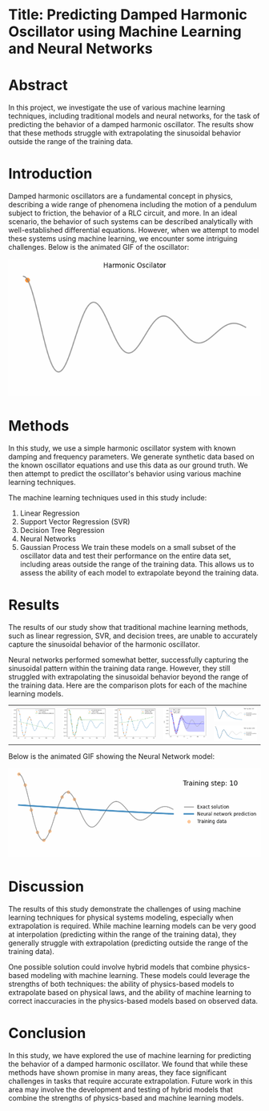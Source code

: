 # Title: Predicting Damped Harmonic Oscillator using Machine Learning and Neural Networks

# Abstract
In this project, we investigate the use of various machine learning techniques, including traditional models and neural networks, for the task of predicting the behavior of a damped harmonic oscillator. The results show that these methods struggle with extrapolating the sinusoidal behavior outside the range of the training data.

# Introduction
Damped harmonic oscillators are a fundamental concept in physics, describing a wide range of phenomena including the motion of a pendulum subject to friction, the behavior of a RLC circuit, and more. In an ideal scenario, the behavior of such systems can be described analytically with well-established differential equations. However, when we attempt to model these systems using machine learning, we encounter some intriguing challenges. Below is the animated GIF of the oscillator:

![Oscillator](osc.gif)

# Methods
In this study, we use a simple harmonic oscillator system with known damping and frequency parameters. We generate synthetic data based on the known oscillator equations and use this data as our ground truth. We then attempt to predict the oscillator's behavior using various machine learning techniques.

The machine learning techniques used in this study include:

1. Linear Regression
2. Support Vector Regression (SVR)
3. Decision Tree Regression
4. Neural Networks
5. Gaussian Process
We train these models on a small subset of the oscillator data and test their performance on the entire data set, including areas outside the range of the training data. This allows us to assess the ability of each model to extrapolate beyond the training data.

# Results
The results of our study show that traditional machine learning methods, such as linear regression, SVR, and decision trees, are unable to accurately capture the sinusoidal behavior of the harmonic oscillator.

Neural networks performed somewhat better, successfully capturing the sinusoidal pattern within the training data range. However, they still struggled with extrapolating the sinusoidal behavior beyond the range of the training data. Here are the comparison plots for each of the machine learning models.

<table>
    <tr>
        <td rowspan="2"> <img src="lr.png" alt="Linear Regression" style="width: 250px;"/> </td>
        <td rowspan="2"> <img src="dt.png" alt="Decision Tree" style="width: 250px;"/> </td>
        <td rowspan="2"> <img src="svr.png" alt="Support Vector Regression" style="width: 250px;"/> </td>
        <td rowspan="2"> <img src="gp.png" alt="Support Vector Regression" style="width: 250px;"/> </td>
        <td> <img src="NN_500.png" alt="Neural Network 500" style="width: 250px;"/> </td>
    </tr>
    <tr>
        <td> <img src="NN_1000.png" alt="Neural Network 1000" style="width: 250px;"/> </td>
    </tr>
</table>

Below is the animated GIF showing the Neural Network model:

![Neural Network](nn.gif)

# Discussion
The results of this study demonstrate the challenges of using machine learning techniques for physical systems modeling, especially when extrapolation is required. While machine learning models can be very good at interpolation (predicting within the range of the training data), they generally struggle with extrapolation (predicting outside the range of the training data).

One possible solution could involve hybrid models that combine physics-based modeling with machine learning. These models could leverage the strengths of both techniques: the ability of physics-based models to extrapolate based on physical laws, and the ability of machine learning to correct inaccuracies in the physics-based models based on observed data.

# Conclusion
In this study, we have explored the use of machine learning for predicting the behavior of a damped harmonic oscillator. We found that while these methods have shown promise in many areas, they face significant challenges in tasks that require accurate extrapolation. Future work in this area may involve the development and testing of hybrid models that combine the strengths of physics-based and machine learning models.
